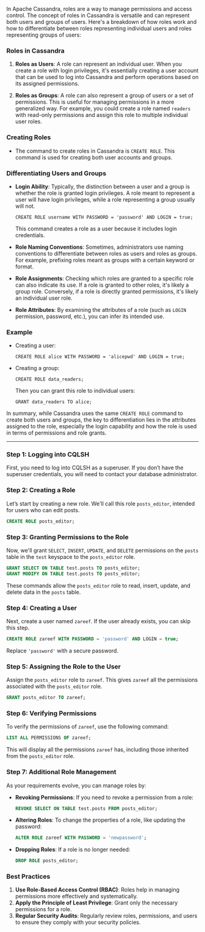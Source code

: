 In Apache Cassandra, roles are a way to manage permissions and access control. The concept of roles in Cassandra is versatile and can represent both users and groups of users. Here's a breakdown of how roles work and how to differentiate between roles representing individual users and roles representing groups of users:

### Roles in Cassandra

1. **Roles as Users**: A role can represent an individual user. When you create a role with login privileges, it's essentially creating a user account that can be used to log into Cassandra and perform operations based on its assigned permissions.

2. **Roles as Groups**: A role can also represent a group of users or a set of permissions. This is useful for managing permissions in a more generalized way. For example, you could create a role named `readers` with read-only permissions and assign this role to multiple individual user roles.

### Creating Roles

- The command to create roles in Cassandra is `CREATE ROLE`. This command is used for creating both user accounts and groups.

### Differentiating Users and Groups

- **Login Ability**: Typically, the distinction between a user and a group is whether the role is granted login privileges. A role meant to represent a user will have login privileges, while a role representing a group usually will not.

    ```cql
    CREATE ROLE username WITH PASSWORD = 'password' AND LOGIN = true;
    ```

    This command creates a role as a user because it includes login credentials.

- **Role Naming Conventions**: Sometimes, administrators use naming conventions to differentiate between roles as users and roles as groups. For example, prefixing roles meant as groups with a certain keyword or format.

- **Role Assignments**: Checking which roles are granted to a specific role can also indicate its use. If a role is granted to other roles, it's likely a group role. Conversely, if a role is directly granted permissions, it's likely an individual user role.

- **Role Attributes**: By examining the attributes of a role (such as `LOGIN` permission, password, etc.), you can infer its intended use.

### Example

- Creating a user:

    ```cql
    CREATE ROLE alice WITH PASSWORD = 'alicepwd' AND LOGIN = true;
    ```

- Creating a group:

    ```cql
    CREATE ROLE data_readers;
    ```

    Then you can grant this role to individual users:

    ```cql
    GRANT data_readers TO alice;
    ```

In summary, while Cassandra uses the same `CREATE ROLE` command to create both users and groups, the key to differentiation lies in the attributes assigned to the role, especially the login capability and how the role is used in terms of permissions and role grants.

--------------------------



### Step 1: Logging into CQLSH
First, you need to log into CQLSH as a superuser. If you don’t have the superuser credentials, you will need to contact your database administrator.

### Step 2: Creating a Role
Let’s start by creating a new role. We'll call this role `posts_editor`, intended for users who can edit posts.

```sql
CREATE ROLE posts_editor;
```

### Step 3: Granting Permissions to the Role
Now, we'll grant `SELECT`, `INSERT`, `UPDATE`, and `DELETE` permissions on the `posts` table in the `test` keyspace to the `posts_editor` role.

```sql
GRANT SELECT ON TABLE test.posts TO posts_editor;
GRANT MODIFY ON TABLE test.posts TO posts_editor;
```

These commands allow the `posts_editor` role to read, insert, update, and delete data in the `posts` table.

### Step 4: Creating a User
Next, create a user named `zareef`. If the user already exists, you can skip this step.

```sql
CREATE ROLE zareef WITH PASSWORD = 'password' AND LOGIN = true;
```
Replace `'password'` with a secure password.

### Step 5: Assigning the Role to the User
Assign the `posts_editor` role to `zareef`. This gives `zareef` all the permissions associated with the `posts_editor` role.

```sql
GRANT posts_editor TO zareef;
```

### Step 6: Verifying Permissions
To verify the permissions of `zareef`, use the following command:

```sql
LIST ALL PERMISSIONS OF zareef;
```

This will display all the permissions `zareef` has, including those inherited from the `posts_editor` role.

### Step 7: Additional Role Management
As your requirements evolve, you can manage roles by:

- **Revoking Permissions**: If you need to revoke a permission from a role:

  ```sql
  REVOKE SELECT ON TABLE test.posts FROM posts_editor;
  ```

- **Altering Roles**: To change the properties of a role, like updating the password:

  ```sql
  ALTER ROLE zareef WITH PASSWORD = 'newpassword';
  ```

- **Dropping Roles**: If a role is no longer needed:

  ```sql
  DROP ROLE posts_editor;
  ```

### Best Practices
1. **Use Role-Based Access Control (RBAC)**: Roles help in managing permissions more effectively and systematically.
2. **Apply the Principle of Least Privilege**: Grant only the necessary permissions for a role.
3. **Regular Security Audits**: Regularly review roles, permissions, and users to ensure they comply with your security policies.
